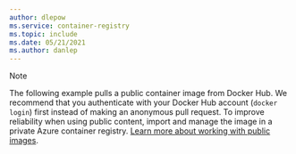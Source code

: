 ```yaml
---
author: dlepow
ms.service: container-registry
ms.topic: include
ms.date: 05/21/2021
ms.author: danlep
---
```

> [!NOTE]
> The following example pulls a public container image from Docker Hub. We recommend that you authenticate with your Docker Hub account (`docker login`) first instead of making an anonymous pull request. To improve reliability when using public content, import and manage the image in a private Azure container registry. [Learn more about working with public images](/azure/container-registry/buffer-gate-public-content).